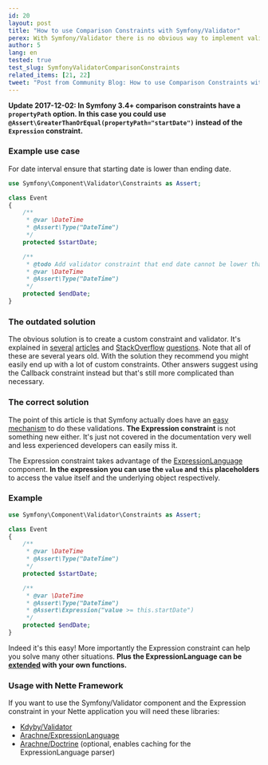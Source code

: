 ```yaml
---
id: 20
layout: post
title: "How to use Comparison Constraints with Symfony/Validator"
perex: With Symfony/Validator there is no obvious way to implement validations like comparing a value to another property on the same object. There are several articles about this topic already but literally all of them are completely outdated. In this article I'll cover the correct way to solve this.
author: 5
lang: en
tested: true
test_slug: SymfonyValidatorComparisonConstraints
related_items: [21, 22]
tweet: "Post from Community Blog: How to use Comparison Constraints with #Symfony/#Validator"
---
```


**Update 2017-12-02: In Symfony 3.4+ comparison constraints have a `propertyPath` option. In this case you could use `@Assert\GreaterThanOrEqual(propertyPath="startDate")` instead of the `Expression` constraint.**

### Example use case

For date interval ensure that starting date is lower than ending date.

```php
use Symfony\Component\Validator\Constraints as Assert;

class Event
{
    /**
     * @var \DateTime
     * @Assert\Type("DateTime")
     */
    protected $startDate;

    /**
     * @todo Add validator constraint that end date cannot be lower than start date.
     * @var \DateTime
     * @Assert\Type("DateTime")
     */
    protected $endDate;
}
```


### The outdated solution

The obvious solution is to create a custom constraint and validator. It's explained in [several](https://creativcoders.wordpress.com/2014/07/19/symfony2-two-fields-comparison-with-custom-validation-constraints/) [articles](http://www.yewchube.com/2011/08/symfony-2-field-comparison-validator/) and [StackOverflow](http://stackoverflow.com/questions/15972404/symfony2-validation-datetime-1-should-be-before-datetime-2) [questions](http://stackoverflow.com/questions/8170301/symfony2-form-validation-based-on-two-fields). Note that all of these are several years old. With the solution they recommend you might easily end up with a lot of custom constraints. Other answers suggest using the Callback constraint instead but that's still more complicated than necessary.


### The correct solution

The point of this article is that Symfony actually does have an [easy mechanism](http://symfony.com/doc/current/reference/constraints/Expression.html) to do these validations. **The Expression constraint** is not something new either. It's just not covered in the documentation very well and less experienced developers can easily miss it.

The Expression constraint takes advantage of the [ExpressionLanguage](http://symfony.com/doc/current/components/expression_language.html) component. **In the expression you can use the `value` and `this` placeholders** to access the value itself and the underlying object respectively.


### Example

```php
use Symfony\Component\Validator\Constraints as Assert;

class Event
{
    /**
     * @var \DateTime
     * @Assert\Type("DateTime")
     */
    protected $startDate;

    /**
     * @var \DateTime
     * @Assert\Type("DateTime")
     * @Assert\Expression("value >= this.startDate")
     */
    protected $endDate;
}
```

Indeed it's this easy! More importantly the Expression constraint can help you solve many other situations. **Plus the ExpressionLanguage can be [extended](http://symfony.com/doc/current/components/expression_language/extending.html) with your own functions.**


### Usage with Nette Framework

If you want to use the Symfony/Validator component and the Expression constraint in your Nette application you will need these libraries:

- [Kdyby/Validator](https://github.com/Kdyby/Validator)
- [Arachne/ExpressionLanguage](https://github.com/Arachne/ExpressionLanguage)
- [Arachne/Doctrine](https://github.com/Arachne/Doctrine) (optional, enables caching for the ExpressionLanguage parser)
